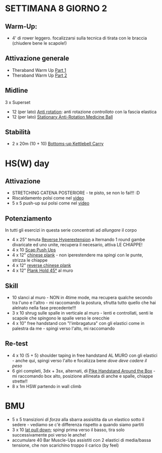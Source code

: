 # SETTIMANA 8 GIORNO 2

## Warm-Up:

 * 4' di rower leggero. focalizzarsi sulla tecnica di tirata con le braccia (chiudere bene le scapole!)

## Attivazione generale

 * Theraband Warm Up [Part 1](https://www.youtube.com/watch?v=O31MmhW72WE)
 * Theraband Warm Up [Part 2](https://www.youtube.com/watch?v=K_ZwQLyueVg)

## Midline

3 x Superset

 * 12 (per lato) [Anti rotation](https://www.youtube.com/watch?v=x4oGIJ4SxdM): anti rotazione _controllato_ con la fascia elastica
 * 12 (per lato) [Stationary Anti-Rotation Medicine Ball](https://www.youtube.com/watch?v=rEqful3U3Ig)

## Stabilità

 * 2 x 20m (10 + 10) [Bottoms-up Kettlebell Carry](https://www.youtube.com/watch?v=UpBzi0HIdAI)

# HS(W) day

## Attivazione

 * STRETCHING CATENA POSTERIORE - te pisto, se non lo fai!!! :D
 * Riscaldamento polsi come nel [video](https://www.youtube.com/watch?v=mSZWSQSSEjE)
 * 5 x 5 push-up sui polsi come nel [video](https://www.youtube.com/watch?v=9WyrCNGN9V4)

## Potenziamento

In tutti gli esercizi in questa serie concentrati ad _allungare_ il corpo

 * 4 x 25" tenuta [Reverse Hyperextension](https://www.youtube.com/watch?v=3vmbvoT2m-U) a lternando 1 round gambe divaricate ed uno unite, recupera il necesario, attiva LE CHIAPPE!
 * 4 x 10 [Scap Push Ups](https://www.youtube.com/watch?v=JKuU4iGiLqw)
 * 4 x 12" [chinese plank](https://www.youtube.com/watch?v=nDYT0zUlC2w) - non iperestendere ma spingi con le punte, strizza le chiappe
 * 4 x 12" [reverse chinese plank](https://www.youtube.com/watch?v=-jv6BzKrOiY)
 * 4 x 12" [Plank Hold 45°](https://www.youtube.com/watch?v=j8Nq7t52D9E) al muro 

## Skill

 * 10 slanci al muro - NON in 4time mode, ma recupera qualche secondo tra l'uno e l'altro - mi raccomando la postura, sfrutta tutto quello che hai alelnato nella fase precedente!!!
 * 3 x 10 shrug sulle spalle in verticale al muro - lenti e controllati, senti le scapole che spingono le spalle verso le orecchie
 * 4 x 10" free handstand con "l'imbragatura" con gli elastici come in palestra da me - spingi verso l'alto, mi raccomando

## Re-test

 * 4 x 10 (5 + 5) shoulder taping in free handstand AL MURO con gli elastici - anche qui, spingi verso l'alto e focalizza bene _dove deve cadere il peso_
 * 6 giri completi, 3dx + 3sx, alternati, di [Pike Handstand Around the Box](https://www.youtube.com/watch?v=zSFLpR2EMvg) - mi raccomando box alto, posizione allineata di anche e spalle, chiappe strette!!
 * 8 x 1m HSW partendo in wall climb

# BMU

 * 5 x 5 transizioni _di forza_ alla sbarra assisitita da un elastico sotto il sedere - vediamo se c'è differenza rispetto a quando siamo partiti
 * 3 x 10 [lat pull down](https://www.instagram.com/p/BvElqQvg_63/); spingi prima verso il basso, tira solo successivamente poi verso le anche!
 * accumulare 40 Bar Muscle-Ups assistiti con 2 elastici di media/bassa tensione, che non scarichino troppo il carico (by feel)

